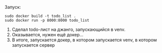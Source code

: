 Запуск:
```
sudo docker build -t todo_list .
sudo docker run -p 8000:8000 todo_list
```

1) Сделал todo-лист на джанго, запускающийся в venv.
2) Оказывается, нужен ещё докер...
3) В итоге, запускается докер, в котором запускается venv, в котором запускается сервер